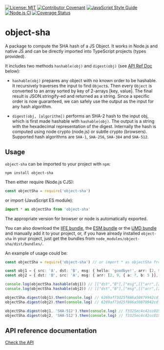 [![License: MIT](https://img.shields.io/badge/License-MIT-yellow.svg)](https://opensource.org/licenses/MIT)
[![Contributor Covenant](https://img.shields.io/badge/Contributor%20Covenant-2.1-4baaaa.svg)](CODE_OF_CONDUCT.md)
[![JavaScript Style Guide](https://img.shields.io/badge/code_style-standard-brightgreen.svg)](https://standardjs.com)
[![Node.js CI](https://github.com/juanelas/object-sha/actions/workflows/build-and-test.yml/badge.svg)](https://github.com/juanelas/object-sha/actions/workflows/build-and-test.yml)
[![Coverage Status](https://coveralls.io/repos/github/juanelas/object-sha/badge.svg?branch=main)](https://coveralls.io/github/juanelas/object-sha?branch=main)

# object-sha

A package to compute the SHA hash of a JS Object. It works in Node.js and native JS and can be directly imported into TypeScript projects (types provided).

It includes two methods `hashable(obj)` and `digest(obj)` (see [API Ref Doc](#api-reference-documentation) below):

- `hashable(obj)` prepares any object with no known order to be hashable. It recursively traverses the input to find `Object`s. Then every `Object` is converted to an array sorted by key of 2-arrays [key, value]. The final result is JSON.stringify-ed and returned as a string. Since a specific order is now guaranteed, we can safely use the output as the input for any hash algorithm.

- `digest(obj, [algorithm])` performs an SHA-2 hash to the input obj, which is first made hashable with `hashable(obj)`. The output is a string with the hexadecimal representation of the digest. Internally the hash is computed using node crypto (node.js) or subtle crypto (browsers). Supported hash algorithms are `SHA-1`, `SHA-256`, `SHA-384` and `SHA-512`.

## Usage

`object-sha` can be imported to your project with `npm`:

```console
npm install object-sha
```

Then either require (Node.js CJS):

```javascript
const objectSha = require('object-sha')
```

or import (JavaScript ES module):

```javascript
import * as objectSha from 'object-sha'
```

The appropriate version for browser or node is automatically exported.

You can also download the [IIFE bundle](https://raw.githubusercontent.com/juanelas/object-sha/main/dist/bundles/iife.js), the [ESM bundle](https://raw.githubusercontent.com/juanelas/object-sha/main/dist/bundles/esm.min.js) or the [UMD bundle](https://raw.githubusercontent.com/juanelas/object-sha/main/dist/bundles/umd.js) and manually add it to your project, or, if you have already installed `object-sha` in your project, just get the bundles from `node_modules/object-sha/dist/bundles/`.

An example of usage could be:

```typescript
const objectSha = require('object-sha') // or import * as objectSha from 'object-sha'

const obj1 = { src: 'A', dst: 'B', msg: { hello: 'goodbye!', arr: [2, 9, { b: 5, a: 7 }] } }
const obj2 = { dst: 'B', src: 'A', msg: { arr: [2, 9, { a: 7, b: 5 }], hello: 'goodbye!' } }

console.log(objectSha.hashable(obj1)) // [["dst","B"],["msg",[["arr",[2,9,[["a",7],["b",5]]]],["hello","goodbye!"]]],["src","A"]]
console.log(objectSha.hashable(obj2)) // [["dst","B"],["msg",[["arr",[2,9,[["a",7],["b",5]]]],["hello","goodbye!"]]],["src","A"]]

objectSha.digest(obj1).then(console.log) // 6269af73d25f886a50879942cdf5c40500371c6f4d510cec0a67b2992b0a9549
objectSha.digest(obj2).then(console.log) // 6269af73d25f886a50879942cdf5c40500371c6f4d510cec0a67b2992b0a9549

objectSha.digest(obj1, 'SHA-512').then(console.log) // f3325ec4c42cc0154c6a9c78446ce3915196c6ae62d077838b699ca83faa2bd2c0639dd6ca43561afb28bfeb2ffd7481b45c07eaebb7098e1c62ef3c0d441b0b
objectSha.digest(obj2, 'SHA-512').then(console.log) // f3325ec4c42cc0154c6a9c78446ce3915196c6ae62d077838b699ca83faa2bd2c0639dd6ca43561afb28bfeb2ffd7481b45c07eaebb7098e1c62ef3c0d441b0b

```

## API reference documentation

[Check the API](./docs/API.md)
